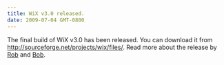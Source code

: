 ```yaml
---
title: WiX v3.0 released.
date: 2009-07-04 GMT-0800
---
```

The final build of WiX v3.0 has been released. You can download it from <a href='http://sourceforge.net/projects/wix/files/'>http://sourceforge.net/projects/wix/files/</a>. Read more about the release by <a href='http://robmensching.com/blog/posts/2009/7/4/WiX-v3.0-released'>Rob</a> and <a href='http://www.joyofsetup.com/2009/07/04/wix-v3-0-has-been-released/'>Bob</a>.
